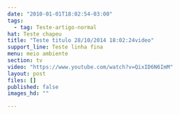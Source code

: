 ```yaml
---
date: "2010-01-01T18:02:54-03:00"
tags:
  - tag: Teste-artigo-normal
hat: Teste chapeu
title: "Teste titulo 28/10/2014 18:02:24video"
support_line: Teste linha fina
menu: meio ambiente
section: tv
video: "https://www.youtube.com/watch?v=QixID6N6ImM"
layout: post
files: []
published: false
images_hd: ""

---
```

